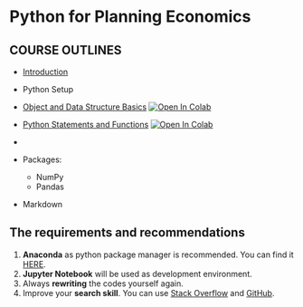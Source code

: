 # Python for Planning Economics

## COURSE OUTLINES

- [Introduction](https://github.com/saeed-saffari/Python-for-Economics-2021-ATU/blob/main/MSc%20Planning%20Economics/Python%20for%20Economics%20-%20Introduction%20-%20ATU%20-%20spr%202021.pdf)
- Python Setup
- [Object and Data Structure Basics](https://github.com/saeed-saffari/Python-for-Economics-2021-ATU/blob/main/MSc%20Planning%20Economics/1.%20Data%20Structure%20Basic.ipynb) [![Open In Colab](https://colab.research.google.com/assets/colab-badge.svg)](https://colab.research.google.com/github/saeed-saffari/Python-for-Economics-2021-ATU/blob/main/MSc%20Planning%20Economics/1.%20Data%20Structure%20Basic.ipynb)

- [Python Statements and Functions](https://github.com/saeed-saffari/Python-for-Economics-2021-ATU/blob/main/MSc%20Planning%20Economics/2.%20Conditional%20Control%20and%20Function.ipynb) [![Open In Colab](https://colab.research.google.com/assets/colab-badge.svg)](https://colab.research.google.com/github/saeed-saffari/Python-for-Economics-2021-ATU/blob/main/MSc%20Planning%20Economics/2.%20Conditional%20Control%20and%20Function.ipynb)
- 
- Packages:
  - NumPy
  - Pandas
- Markdown 


## The requirements and recommendations

1. **Anaconda** as python package manager is recommended. You can find it [HERE](https://www.anaconda.com/products/individual).
2. **Jupyter Notebook** will be used as development environment.
3. Always **rewriting** the codes yourself again.
4. Improve your **search skill**. You can use [Stack Overflow](https://stackoverflow.com/) and [GitHub](https://github.com/).
